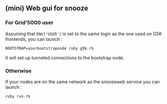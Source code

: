 ## (mini) Web gui for snooze

### For Grid'5000 user

Assuming that `ENV['USER']` is set to the same login as the one used on G5K frontends, you can launch : 

`BOOTSTRAP=yourbootstrapnode ruby g5k.rb`

It will set up tunneled connections to the bootstrap node.

### Otherwise

If your nodes are on the same network as the snoozeweb service you can launch : 

`ruby run.rb`







